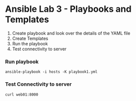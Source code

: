 # Ansible Lab 3 - Playbooks and Templates

1. Create playbook and look over the details of the YAML file
2. Create Templates
3. Run the playbook
4. Test connectivity to server

### Run playbook
``` shell
ansible-playbook -i hosts -K playbook1.yml
```

### Test Connectivity to server
``` shell
curl web01:8000
```